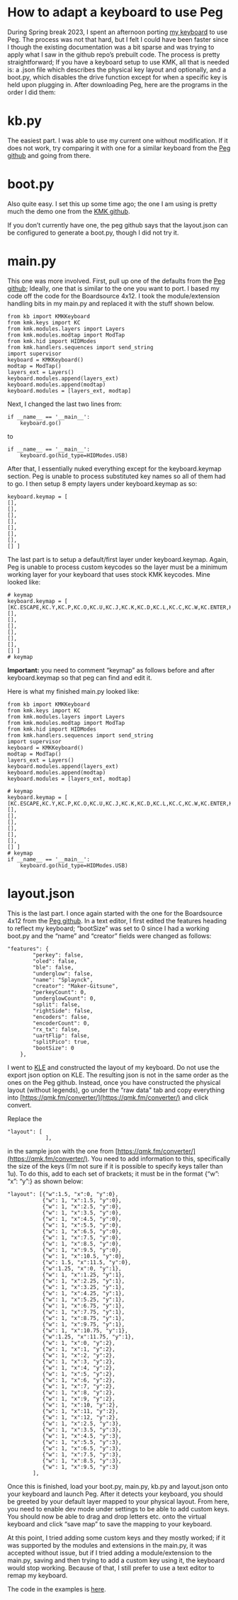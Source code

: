 # How to adapt a keyboard to use Peg
During Spring break 2023, I spent an afternoon porting [my keyboard](https://github.com/Maker-Gitsune/The-Splaynck) to use Peg. The process was not that hard, but I felt I could have been faster since I though the existing documentation was a bit sparse and was trying to apply what I saw in the github repo’s prebuilt code. The process is pretty straightforward; If you have a keyboard setup to use KMK, all that is needed is: a .json file which describes the physical key layout and optionally, and a boot.py, which disables the drive function except for when a specific key is held upon plugging in. After downloading Peg, here are the programs in the order I did them:

# kb.py
The easiest part. I was able to use my current one without modification. If it does not work, try comparing it with one for a similar keyboard from the [Peg github](https://github.com/boardsource/pegBoards) and going from there.

# boot.py
Also quite easy. I set this up some time ago; the one I am using is pretty much the demo one from the [KMK github](https://github.com/KMKfw/kmk_firmware/blob/master/docs/en/boot.md).

If you don’t currently have one, the peg github says that the layout.json can be configured to generate a boot.py, though I did not try it.

# main.py
This one was more involved. First, pull up one of the defaults from the [Peg github](https://github.com/boardsource/pegBoards); Ideally, one that is similar to the one you want to port. I based my code off the code for the Boardsource 4x12. I took the module/extension handling bits in my main.py and replaced it with the stuff shown below.

    from kb import KMKKeyboard
    from kmk.keys import KC
    from kmk.modules.layers import Layers
    from kmk.modules.modtap import ModTap
    from kmk.hid import HIDModes
    from kmk.handlers.sequences import send_string
    import supervisor
    keyboard = KMKKeyboard()
    modtap = ModTap()
    layers_ext = Layers()
    keyboard.modules.append(layers_ext)
    keyboard.modules.append(modtap)
    keyboard.modules = [layers_ext, modtap]

Next, I changed the last two lines from:

    if __name__ == '__main__':
        keyboard.go()

to

    if __name__ == '__main__': 
        keyboard.go(hid_type=HIDModes.USB)

After that, I essentially nuked everything except for the keyboard.keymap section. Peg is unable to process substituted key names so all of them had to go. I then setup 8 empty layers under keyboard.keymap as so:

    keyboard.keymap = [
    [], 
    [], 
    [], 
    [], 
    [], 
    [], 
    [], 
    [] ]

The last part is to setup a default/first layer under keyboard.keymap. Again, Peg is unable to process custom keycodes so the layer must be a minimum working layer for your keyboard that uses stock KMK keycodes. Mine looked like:

    # keymap
    keyboard.keymap = [ [KC.ESCAPE,KC.Y,KC.P,KC.O,KC.U,KC.J,KC.K,KC.D,KC.L,KC.C,KC.W,KC.ENTER,KC.TAB,KC.I,KC.N,KC.E,KC.A,KC.COMMA,KC.M,KC.H,KC.T,KC.S,KC.R,KC.TAB,KC.CAPSLOCK,KC.Q,KC.Z,KC.SLASH,KC.DOT,KC.SCOLON,KC.F5,KC.B,KC.F,KC.G,KC.V,KC.X,KC.NO,KC.LGUI,KC.LALT,KC.DELETE,KC.RSHIFT,KC.SPC,KC.BSPC,KC.RALT,KC.RGUI,KC.NO], 
    [], 
    [], 
    [], 
    [], 
    [], 
    [], 
    [] ] 
    # keymap

**Important:** you need to comment “keymap” as follows before and after keyboard.keymap so that peg can find and edit it.

Here is what my finished main.py looked like:

    from kb import KMKKeyboard
    from kmk.keys import KC
    from kmk.modules.layers import Layers
    from kmk.modules.modtap import ModTap
    from kmk.hid import HIDModes
    from kmk.handlers.sequences import send_string
    import supervisor
    keyboard = KMKKeyboard()
    modtap = ModTap()
    layers_ext = Layers()
    keyboard.modules.append(layers_ext)
    keyboard.modules.append(modtap)
    keyboard.modules = [layers_ext, modtap]
    
    # keymap
    keyboard.keymap = [ [KC.ESCAPE,KC.Y,KC.P,KC.O,KC.U,KC.J,KC.K,KC.D,KC.L,KC.C,KC.W,KC.ENTER,KC.TAB,KC.I,KC.N,KC.E,KC.A,KC.COMMA,KC.M,KC.H,KC.T,KC.S,KC.R,KC.TAB,KC.CAPSLOCK,KC.Q,KC.Z,KC.SLASH,KC.DOT,KC.SCOLON,KC.F5,KC.B,KC.F,KC.G,KC.V,KC.X,KC.NO,KC.LGUI,KC.LALT,KC.DELETE,KC.RSHIFT,KC.SPC,KC.BSPC,KC.RALT,KC.RGUI,KC.NO], 
    [], 
    [], 
    [], 
    [], 
    [], 
    [], 
    [] ] 
    # keymap
    if __name__ == '__main__': 
        keyboard.go(hid_type=HIDModes.USB)

# layout.json

This is the last part. I once again started with the one for the Boardsource 4x12 from the [Peg github](https://github.com/boardsource/pegBoards). In a text editor, I first edited the features heading to reflect my keyboard; “bootSize” was set to 0 since I had a working boot.py and the “name” and “creator” fields were changed as follows:

    "features": {
            "perkey": false,
            "oled": false,
            "ble": false,
            "underglow": false,
            "name": "Splaynck",
            "creator": "Maker-Gitsune",
            "perkeyCount": 0,
            "underglowCount": 0,
            "split": false,
            "rightSide": false,
            "encoders": false,
            "encoderCount": 0,
            "rx_tx": false,
            "uartFlip": false,
            "splitPico": true,
            "bootSize": 0
        },

I went to [KLE](http://www.keyboard-layout-editor.com/) and constructed the layout of my keyboard. Do not use the export json option on KLE. The resulting json is not in the same order as the ones on the Peg github. Instead, once you have constructed the physical layout (without legends), go under the “raw data" tab and copy everything into [https://qmk.fm/converter/](https://qmk.fm/converter/) and click convert.

Replace the

    "layout": [
                ],

in the sample json with the one from [https://qmk.fm/converter/](https://qmk.fm/converter/). You need to add information to this, specifically the size of the keys (I’m not sure if it is possible to specify keys taller than 1u). To do this, add to each set of brackets; it must be in the format {“w”: “x”: “y”:} as shown below:

    "layout": [{"w":1.5, "x":0, "y":0},
               {"w": 1, "x":1.5, "y":0}, 
               {"w": 1, "x":2.5, "y":0}, 
               {"w": 1, "x":3.5, "y":0}, 
               {"w": 1, "x":4.5, "y":0}, 
               {"w": 1, "x":5.5, "y":0}, 
               {"w": 1, "x":6.5, "y":0}, 
               {"w": 1, "x":7.5, "y":0}, 
               {"w": 1, "x":8.5, "y":0}, 
               {"w": 1, "x":9.5, "y":0}, 
               {"w": 1, "x":10.5, "y":0}, 
               {"w": 1.5, "x":11.5, "y":0}, 
               {"w":1.25, "x":0, "y":1}, 
               {"w": 1, "x":1.25, "y":1}, 
               {"w": 1, "x":2.25, "y":1}, 
               {"w": 1, "x":3.25, "y":1}, 
               {"w": 1, "x":4.25, "y":1}, 
               {"w": 1, "x":5.25, "y":1}, 
               {"w": 1, "x":6.75, "y":1}, 
               {"w": 1, "x":7.75, "y":1}, 
               {"w": 1, "x":8.75, "y":1}, 
               {"w": 1, "x":9.75, "y":1}, 
               {"w": 1, "x":10.75, "y":1}, 
               {"w":1.25, "x":11.75, "y":1}, 
               {"w": 1, "x":0, "y":2}, 
               {"w": 1, "x":1, "y":2}, 
               {"w": 1, "x":2, "y":2}, 
               {"w": 1, "x":3, "y":2}, 
               {"w": 1, "x":4, "y":2}, 
               {"w": 1, "x":5, "y":2}, 
               {"w": 1, "x":6, "y":2}, 
               {"w": 1, "x":7, "y":2}, 
               {"w": 1, "x":8, "y":2}, 
               {"w": 1, "x":9, "y":2}, 
               {"w": 1, "x":10, "y":2},
               {"w": 1, "x":11, "y":2}, 
               {"w": 1, "x":12, "y":2}, 
               {"w": 1, "x":2.5, "y":3}, 
               {"w": 1, "x":3.5, "y":3}, 
               {"w": 1, "x":4.5, "y":3}, 
               {"w": 1, "x":5.5, "y":3}, 
               {"w": 1, "x":6.5, "y":3}, 
               {"w": 1, "x":7.5, "y":3}, 
               {"w": 1, "x":8.5, "y":3}, 
               {"w": 1, "x":9.5, "y":3}
            ],

Once this is finished, load your boot.py, main.py, kb.py and layout.json onto your keyboard and launch Peg. After it detects your keyboard, you should be greeted by your default layer mapped to your physical layout. From here, you need to enable dev mode under settings to be able to add custom keys.  You should now be able to drag and drop letters etc. onto the virtual keyboard and click “save map” to save the mapping to your keyboard.

At this point, I tried adding some custom keys and they mostly worked; if it was supported by the modules and extensions in the main.py, it was accepted without issue, but if I tried adding a module/extension to the main.py, saving and then trying to add a custom key using it, the keyboard would stop working. Because of that, I still prefer to use a text editor to remap my keyboard.

The code in the examples is [here](https://github.com/Maker-Gitsune/The-Splaynck/tree/main/Splaynck%20code/Peg%20stuff).
